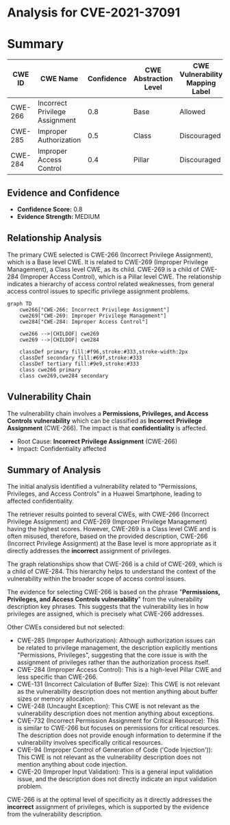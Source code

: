 # Analysis for CVE-2021-37091

# Summary
| CWE ID | CWE Name | Confidence | CWE Abstraction Level | CWE Vulnerability Mapping Label | CWE-Vulnerability Mapping Notes |
|---|---|---|---|---|---|
| CWE-266 | Incorrect Privilege Assignment | 0.8 | Base | Allowed | Primary CWE |
| CWE-285 | Improper Authorization | 0.5 | Class | Discouraged | Secondary Candidate |
| CWE-284 | Improper Access Control | 0.4 | Pillar | Discouraged | Secondary Candidate |

## Evidence and Confidence

*   **Confidence Score:** 0.8
*   **Evidence Strength:** MEDIUM

## Relationship Analysis
The primary CWE selected is CWE-266 (Incorrect Privilege Assignment), which is a Base level CWE. It is related to CWE-269 (Improper Privilege Management), a Class level CWE, as its child. CWE-269 is a child of CWE-284 (Improper Access Control), which is a Pillar level CWE. The relationship indicates a hierarchy of access control related weaknesses, from general access control issues to specific privilege assignment problems.

```mermaid
graph TD
    cwe266["CWE-266: Incorrect Privilege Assignment"]
    cwe269["CWE-269: Improper Privilege Management"]
    cwe284["CWE-284: Improper Access Control"]
    
    cwe266 -->|CHILDOF| cwe269
    cwe269 -->|CHILDOF| cwe284
    
    classDef primary fill:#f96,stroke:#333,stroke-width:2px
    classDef secondary fill:#69f,stroke:#333
    classDef tertiary fill:#9e9,stroke:#333
    class cwe266 primary
    class cwe269,cwe284 secondary
```

## Vulnerability Chain
The vulnerability chain involves a **Permissions, Privileges, and Access Controls vulnerability** which can be classified as **Incorrect Privilege Assignment** (CWE-266). The impact is that **confidentiality** is affected.
- Root Cause: **Incorrect Privilege Assignment** (CWE-266)
- Impact: Confidentiality affected

## Summary of Analysis
The initial analysis identified a vulnerability related to "Permissions, Privileges, and Access Controls" in a Huawei Smartphone, leading to affected confidentiality.

The retriever results pointed to several CWEs, with CWE-266 (Incorrect Privilege Assignment) and CWE-269 (Improper Privilege Management) having the highest scores. However, CWE-269 is a Class level CWE and is often misused, therefore, based on the provided description, CWE-266 (Incorrect Privilege Assignment) at the Base level is more appropriate as it directly addresses the **incorrect** assignment of privileges.

The graph relationships show that CWE-266 is a child of CWE-269, which is a child of CWE-284. This hierarchy helps to understand the context of the vulnerability within the broader scope of access control issues.

The evidence for selecting CWE-266 is based on the phrase "**Permissions, Privileges, and Access Controls vulnerability**" from the vulnerability description key phrases. This suggests that the vulnerability lies in how privileges are assigned, which is precisely what CWE-266 addresses.

Other CWEs considered but not selected:

*   CWE-285 (Improper Authorization): Although authorization issues can be related to privilege management, the description explicitly mentions "Permissions, Privileges", suggesting that the core issue is with the assignment of privileges rather than the authorization process itself.
*   CWE-284 (Improper Access Control): This is a high-level Pillar CWE and less specific than CWE-266.
*   CWE-131 (Incorrect Calculation of Buffer Size): This CWE is not relevant as the vulnerability description does not mention anything about buffer sizes or memory allocation.
*   CWE-248 (Uncaught Exception): This CWE is not relevant as the vulnerability description does not mention anything about exceptions.
*   CWE-732 (Incorrect Permission Assignment for Critical Resource): This is similar to CWE-266 but focuses on permissions for critical resources. The description does not provide enough information to determine if the vulnerability involves specifically critical resources.
*   CWE-94 (Improper Control of Generation of Code ('Code Injection')): This CWE is not relevant as the vulnerability description does not mention anything about code injection.
*   CWE-20 (Improper Input Validation): This is a general input validation issue, and the description does not directly indicate an input validation problem.

CWE-266 is at the optimal level of specificity as it directly addresses the **incorrect** assignment of privileges, which is supported by the evidence from the vulnerability description.